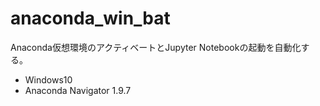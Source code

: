 # anaconda_win_bat

Anaconda仮想環境のアクティベートとJupyter Notebookの起動を自動化する。

 - Windows10
 - Anaconda Navigator 1.9.7
